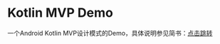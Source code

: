 # Kotlin MVP Demo
一个Android Kotlin MVP设计模式的Demo，具体说明参见简书：<a href="http://www.jianshu.com/p/56b17587cb46">点击跳转</a>